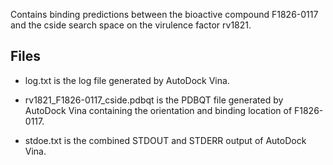 Contains binding predictions between the bioactive compound F1826-0117 and the cside search space on the virulence factor rv1821.

## Files

- log.txt is the log file generated by AutoDock Vina.

- rv1821_F1826-0117_cside.pdbqt is the PDBQT file generated by AutoDock Vina containing the orientation and binding location of F1826-0117.

- stdoe.txt is the combined STDOUT and STDERR output of AutoDock Vina.

